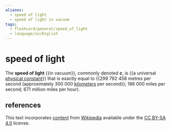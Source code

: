 ```yaml
---
aliases:
  - speed of light
  - speed of light in vacuum
tags:
  - flashcard/general/speed_of_light
  - language/in/English
---
```


# speed of light

The __speed of light__ {{in vacuum}}, commonly denoted ___c___, is {{a universal [physical constant](physical%20constant.md)}} that is exactly equal to {{299&nbsp;792&nbsp;458 metres per second (approximately 300&nbsp;000 [kilometers](kilometre.md) per second}}; 186&nbsp;000 miles per second; 671 million miles per hour). <!--SR:!2024-07-17,17,290!2024-08-20,40,290!2024-07-16,16,290-->

## references

This text incorporates [content](https://en.wikipedia.org/wiki/speed_of_light) from [Wikipedia](Wikipedia.md) available under the [CC BY-SA 4.0](https://creativecommons.org/licenses/by-sa/4.0/) license.
